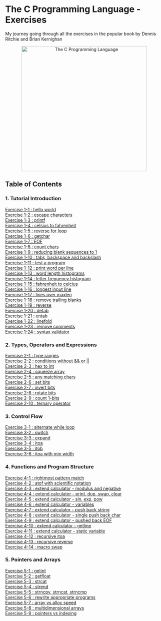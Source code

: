 # The C Programming Language - Exercises
My journey going through all the exercises in the popular book by Dennis Ritchie and Brian Kernighan 
<p align="center">
  <image src="assets/TheCProgrammingLanguageBook.png" alt="The C Programming Language" height=400 />
</p>

## Table of Contents
### 1. Tutorial Introduction
[Exercise 1-1  : hello world](exercises/exercise1-1.md)<br>
[Exercise 1-2  : escape characters](exercises/exercise1-2.md)<br>
[Exercise 1-3  : printf](exercises/exercise1-3.md)<br>
[Exercise 1-4  : celsius to fahrenheit](exercises/exercise1-4.md)<br>
[Exercise 1-5  : reverse for loop](exercises/exercise1-5.md)<br>
[Exercise 1-6  : getchar](exercises/exercise1-6.md)<br>
[Exercise 1-7  : EOF](exercises/exercise1-7.md)<br>
[Exercise 1-8  : count chars](exercises/exercise1-8.md)<br>
[Exercise 1-9  : reducing blank sequences to 1](exercises/exercise1-9.md)<br>
[Exercise 1-10 : tabs, backspace and backslash](exercises/exercise1-10.md)<br>
[Exercise 1-11 : test a program](exercises/exercise1-11.md)<br>
[Exercise 1-12 : print word per line](exercises/exercise1-12.md)<br>
[Exercise 1-13 : word length histograms](exercises/exercise1-13.md)<br>
[Exercise 1-14 : letter frequency histogram](exercises/exercise1-14.md)<br>
[Exercise 1-15 : fahrenheit to celcius](exercises/exercise1-15.md)<br>
[Exercise 1-16 : longest input line ](exercises/exercise1-16.md)<br>
[Exercise 1-17 : lines over maxlen](exercises/exercise1-17.md)<br>
[Exercise 1-18 : remove trailing blanks](exercises/exercise1-18.md)<br>
[Exercise 1-19 : reverse](exercises/exercise1-19.md)<br>
[Exercise 1-20 : detab](exercises/exercise1-20.md)<br>
[Exercise 1-21 : entab](exercises/exercise1-21.md)<br>
[Exercise 1-22 : linefold](exercises/exercise1-22.md)<br>
[Exercise 1-23 : remove comments](exercises/exercise1-23.md)<br>
[Exercise 1-24 : syntax validator](exercises/exercise1-24.md)<br>

### 2. Types, Operators and Expressions
[Exercise 2-1  : type ranges](exercises/exercise2-1.md)<br>
[Exercise 2-2  : conditions without && or ||](exercises/exercise2-2.md)<br>
[Exercise 2-3  : hex to int](exercises/exercise2-3.md)<br>
[Exercise 2-4  : squeeze array](exercises/exercise2-4.md)<br>
[Exercise 2-5  : any matching chars](exercises/exercise2-5.md)<br>
[Exercise 2-6  : set bits](exercises/exercise2-6.md)<br>
[Exercise 2-7  : invert bits](exercises/exercise2-7.md)<br>
[Exercise 2-8  : rotate bits](exercises/exercise2-8.md)<br>
[Exercise 2-9  : count 1-bits](exercises/exercise2-9.md)<br>
[Exercise 2-10 : ternary operator](exercises/exercise2-10.md)<br>

### 3. Control Flow
[Exercise 3-1 : alternate while loop](exercises/exercise3-1.md)<br>
[Exercise 3-2 : switch](exercises/exercise3-2.md)<br>
[Exercise 3-3 : expand](exercises/exercise3-3.md)<br>
[Exercise 3-4 : itoa](exercises/exercise3-4.md)<br>
[Exercise 3-5 : itob](exercises/exercise3-5.md)<br>
[Exercise 3-6 : itoa with min width](exercises/exercise3-6.md)<br>

### 4. Functions and Program Structure
[Exercise 4-1 : rightmost pattern match](exercises/exercise4-1.md)<br>
[Exercise 4-2 : atof with scientific notation](exercises/exercise4-2.md)<br>
[Exercise 4-3 : extend calculator - modulus and negative](exercises/exercise4-3.md)<br>
[Exercise 4-4 : extend calculator - print, dup, swap, clear](exercises/exercise4-4.md)<br>
[Exercise 4-5 : extend calculator - sin, exp, pow](exercises/exercise4-5.md)<br>
[Exercise 4-6 : extend calculator - variables](exercises/exercise4-6.md)<br>
[Exercise 4-7 : extend calculator - push back string](exercises/exercise4-7.md)<br>
[Exercise 4-8 : extend calculator - single push back char ](exercises/exercise4-8.md)<br>
[Exercise 4-9 : extend calculator - pushed back EOF](exercises/exercise4-9.md)<br>
[Exercise 4-10 : extend calculator - getline](exercises/exercise4-10.md)<br>
[Exercise 4-11 : extend calculator - static variable](exercises/exercise4-11.md)<br>
[Exercise 4-12 : recursive itoa](exercises/exercise4-12.md)<br>
[Exercise 4-13 : recursive reverse](exercises/exercise4-13.md)<br>
[Exercise 4-14 : macro swap](exercises/exercise4-14.md)<br>

### 5. Pointers and Arrays
[Exercise 5-1 : getint](exercises/exercise5-1.md)<br>
[Exercise 5-2 : getfloat](exercises/exercise5-2.md)<br>
[Exercise 5-3 : strcat](exercises/exercise5-3.md)<br>
[Exercise 5-4 : strend](exercises/exercise5-4.md)<br>
[Exercise 5-5 : strncpy, strncat, strncmp](exercises/exercise5-5.md)<br>
[Exercise 5-6 : rewrite appropriate programs](exercises/exercise5-6.md)<br>
[Exercise 5-7 : array vs alloc speed](exercises/exercise5-7.md)<br>
[Exercise 5-8 : multidimensional arrays](exercises/exercise5-8.md)<br>
[Exercise 5-9 : pointers vs indexing](exercises/exercise5-9.md)<br>
